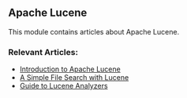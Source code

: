 ## Apache Lucene 

This module contains articles about Apache Lucene.

### Relevant Articles:

- [Introduction to Apache Lucene](https://www.baeldung.com/lucene)
- [A Simple File Search with Lucene](https://www.baeldung.com/lucene-file-search)
- [Guide to Lucene Analyzers](https://www.baeldung.com/lucene-analyzers)
